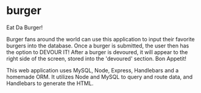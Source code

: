 # burger

Eat Da Burger!  

Burger fans around the world can use this application to input their favorite burgers into the database.  Once a burger is submitted, the user then has the option to DEVOUR IT!  After a burger is devoured, it will appear to the right side of the screen, stored into the 'devoured' section.  Bon Appetit!

This web application uses MySQL, Node, Express, Handlebars and a homemade ORM.   It utilizes Node and MySQL to query and route data, and Handlebars to generate the HTML.
